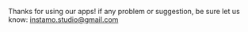 Thanks for using our apps! if any problem or suggestion, be sure let us know: [instamo.studio@gmail.com](mailto:instamo.studio@gmail.com)
